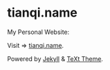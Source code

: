 # tianqi.name

My Personal Website:

Visit => [tianqi.name](https://tianqi.name).

Powered by [Jekyll](http://jekyllrb.com/) & [TeXt Theme](https://github.com/kitian616/jekyll-TeXt-theme).